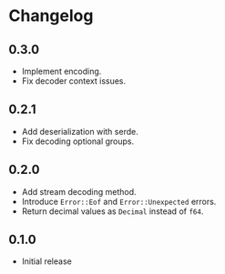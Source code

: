 # Changelog

## 0.3.0
- Implement encoding.
- Fix decoder context issues.

## 0.2.1
- Add deserialization with serde.
- Fix decoding optional groups.

## 0.2.0
- Add stream decoding method.
- Introduce `Error::Eof` and `Error::Unexpected` errors.
- Return decimal values as `Decimal` instead of `f64`.

## 0.1.0
- Initial release
